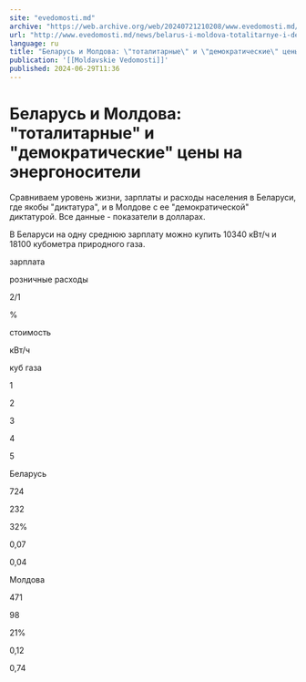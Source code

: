 ```yaml
---
site: "evedomosti.md"
archive: "https://web.archive.org/web/20240721210208/www.evedomosti.md/news/belarus-i-moldova-totalitarnye-i-demokraticheskie-ceny-na-en"
url: "http://www.evedomosti.md/news/belarus-i-moldova-totalitarnye-i-demokraticheskie-ceny-na-en"
language: ru
title: "Беларусь и Молдова: \"тоталитарные\" и \"демократические\" цены на энергоносители"
publication: '[[Moldavskie Vedomosti]]'
published: 2024-06-29T11:36
---
```


# Беларусь и Молдова: "тоталитарные" и "демократические" цены на энергоносители

Сравниваем уровень жизни, зарплаты и расходы населения в Беларуси, где якобы "диктатура", и в Молдове с ее "демократической" диктатурой. Все данные - показатели в долларах.

В Беларуси на одну среднюю зарплату можно купить 10340 кВт/ч и 18100 кубометра природного газа.

зарплата

розничные расходы

2/1

%

стоимость

кВт/ч

куб газа

1

2

3

4

5

Беларусь

724

232

32%

0,07

0,04

Молдова

471

98

21%

0,12

0,74